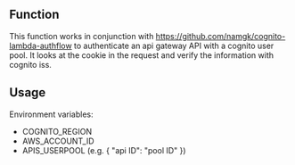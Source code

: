 ## Function
This function works in conjunction with https://github.com/namgk/cognito-lambda-authflow to authenticate an api gateway API with a cognito user pool. It looks at the cookie in the request and verify the information with cognito iss.


## Usage

Environment variables:

* COGNITO_REGION
* AWS_ACCOUNT_ID
* APIS_USERPOOL (e.g. { "api ID": "pool ID" })